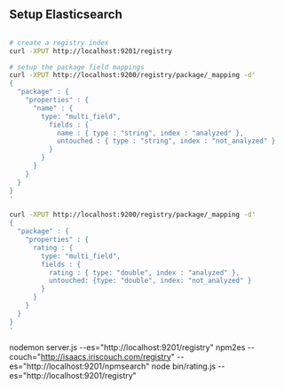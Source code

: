 

## Setup Elasticsearch

```bash

# create a registry index
curl -XPUT http://localhost:9201/registry

# setup the package field mappings
curl -XPUT http://localhost:9200/registry/package/_mapping -d'
{
  "package" : {
    "properties" : {
      "name" : {
        type: "multi_field",
          fields : {
            name : { type : "string", index : "analyzed" },
            untouched : { type : "string", index : "not_analyzed" }
          }
        }
      }
    }
  }
}
'

curl -XPUT http://localhost:9200/registry/package/_mapping -d'
{
  "package" : {
    "properties" : {
      rating : {
        type: "multi_field",
        fields : {
          rating : { type: "double", index : "analyzed" },
          untouched: {type: "double", index: "not_analyzed" } 
        }
      }
    }
  }
}
'

```
nodemon server.js --es="http://localhost:9201/registry"
npm2es --couch="http://isaacs.iriscouch.com/registry" --es="http://localhost:9201/npmsearch"
node bin/rating.js --es="http://localhost:9201/registry"
